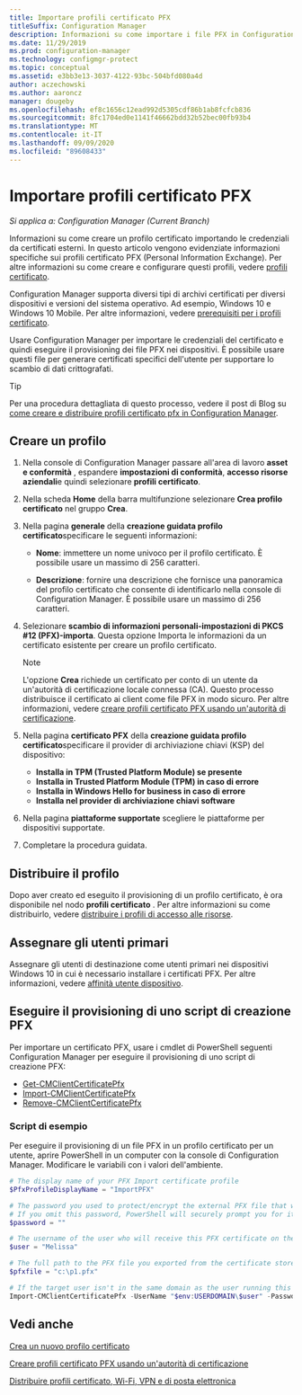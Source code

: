 ```yaml
---
title: Importare profili certificato PFX
titleSuffix: Configuration Manager
description: Informazioni su come importare i file PFX in Configuration Manager per generare certificati specifici dell'utente che supportano lo scambio di dati crittografati.
ms.date: 11/29/2019
ms.prod: configuration-manager
ms.technology: configmgr-protect
ms.topic: conceptual
ms.assetid: e3bb3e13-3037-4122-93bc-504bfd080a4d
author: aczechowski
ms.author: aaroncz
manager: dougeby
ms.openlocfilehash: ef8c1656c12ead992d5305cdf86b1ab8fcfcb836
ms.sourcegitcommit: 8fc1704ed0e1141f46662bdd32b52bec00fb93b4
ms.translationtype: MT
ms.contentlocale: it-IT
ms.lasthandoff: 09/09/2020
ms.locfileid: "89608433"
---
```

# <a name="import-pfx-certificate-profiles"></a>Importare profili certificato PFX

*Si applica a: Configuration Manager (Current Branch)*

Informazioni su come creare un profilo certificato importando le credenziali da certificati esterni. In questo articolo vengono evidenziate informazioni specifiche sui profili certificato PFX (Personal Information Exchange). Per altre informazioni su come creare e configurare questi profili, vedere [profili certificato](../../protect/deploy-use/introduction-to-certificate-profiles.md).

Configuration Manager supporta diversi tipi di archivi certificati per diversi dispositivi e versioni del sistema operativo. Ad esempio, Windows 10 e Windows 10 Mobile. Per altre informazioni, vedere [prerequisiti per i profili certificato](../../protect/plan-design/prerequisites-for-certificate-profiles.md).

Usare Configuration Manager per importare le credenziali del certificato e quindi eseguire il provisioning dei file PFX nei dispositivi. È possibile usare questi file per generare certificati specifici dell'utente per supportare lo scambio di dati crittografati.

> [!TIP]  
> Per una procedura dettagliata di questo processo, vedere il post di Blog su [come creare e distribuire profili certificato pfx in Configuration Manager](/archive/blogs/karanrustagi/how-to-create-and-deploy-pfx-certificate-profiles-in-configuration-manager).  

## <a name="create-a-profile"></a>Creare un profilo

1. Nella console di Configuration Manager passare all'area di lavoro **asset e conformità** , espandere **impostazioni di conformità**, **accesso risorse aziendali**e quindi selezionare **profili certificato**.

1. Nella scheda **Home** della barra multifunzione selezionare **Crea profilo certificato** nel gruppo **Crea**.

1. Nella pagina **generale** della **creazione guidata profilo certificato**specificare le seguenti informazioni:  

    - **Nome**: immettere un nome univoco per il profilo certificato. È possibile usare un massimo di 256 caratteri.  

    - **Descrizione**: fornire una descrizione che fornisce una panoramica del profilo certificato che consente di identificarlo nella console di Configuration Manager. È possibile usare un massimo di 256 caratteri.  

1. Selezionare **scambio di informazioni personali-impostazioni di PKCS #12 (PFX)-importa**. Questa opzione Importa le informazioni da un certificato esistente per creare un profilo certificato.

    > [!NOTE]
    > L'opzione **Crea** richiede un certificato per conto di un utente da un'autorità di certificazione locale connessa (CA). Questo processo distribuisce il certificato ai client come file PFX in modo sicuro. Per altre informazioni, vedere [creare profili certificato PFX usando un'autorità di certificazione](create-pfx-certificate-profiles.md).

1. Nella pagina **certificato PFX** della **creazione guidata profilo certificato**specificare il provider di archiviazione chiavi (KSP) del dispositivo:

    - **Installa in TPM (Trusted Platform Module) se presente**  
    - **Installa in Trusted Platform Module (TPM) in caso di errore**
    - **Installa in Windows Hello for business in caso di errore**
    - **Installa nel provider di archiviazione chiavi software**

1. Nella pagina **piattaforme supportate** scegliere le piattaforme per dispositivi supportate.

1. Completare la procedura guidata.

## <a name="deploy-the-profile"></a>Distribuire il profilo

Dopo aver creato ed eseguito il provisioning di un profilo certificato, è ora disponibile nel nodo **profili certificato** . Per altre informazioni su come distribuirlo, vedere [distribuire i profili di accesso alle risorse](../../protect/deploy-use/deploy-wifi-vpn-email-cert-profiles.md).

## <a name="assign-primary-users"></a>Assegnare gli utenti primari

Assegnare gli utenti di destinazione come utenti primari nei dispositivi Windows 10 in cui è necessario installare i certificati PFX. Per altre informazioni, vedere [affinità utente dispositivo](../../apps/deploy-use/link-users-and-devices-with-user-device-affinity.md).

## <a name="provision-a-create-pfx-script"></a>Eseguire il provisioning di uno script di creazione PFX

Per importare un certificato PFX, usare i cmdlet di PowerShell seguenti Configuration Manager per eseguire il provisioning di uno script di creazione PFX:

- [Get-CMClientCertificatePfx](/powershell/module/configurationmanager/get-cmclientcertificatepfx)
- [Import-CMClientCertificatePfx](/powershell/module/configurationmanager/import-cmclientcertificatepfx)
- [Remove-CMClientCertificatePfx](/powershell/module/configurationmanager/remove-cmclientcertificatepfx)

### <a name="example-script"></a>Script di esempio

Per eseguire il provisioning di un file PFX in un profilo certificato per un utente, aprire PowerShell in un computer con la console di Configuration Manager. Modificare le variabili con i valori dell'ambiente.

``` PowerShell
# The display name of your PFX Import certificate profile
$PfxProfileDisplayName = "ImportPFX"

# The password you used to protect/encrypt the external PFX file that was created/exported from your certificate storage provider
# If you omit this password, PowerShell will securely prompt you for it. You can specify it as a parameter for process automation.
$password = ""

# The username of the user who will receive this PFX certificate on their device
$user = "Melissa"

# The full path to the PFX file you exported from the certificate store
$pfxfile = "c:\p1.pfx"

# If the target user isn't in the same domain as the user running this script, specify a different domain
Import-CMClientCertificatePfx -UserName "$env:USERDOMAIN\$user" -Password (ConvertTo-SecureString -String $password -AsPlainText -Force) -CertificateProfilePfx (Get-CMCertificateProfilePfx -Fast -Name $PfxProfileDisplayName) -Path $pfxfile
```

## <a name="see-also"></a>Vedi anche

[Crea un nuovo profilo certificato](../../protect/deploy-use/create-certificate-profiles.md)

[Creare profili certificato PFX usando un'autorità di certificazione](create-pfx-certificate-profiles.md)

[Distribuire profili certificato, Wi-Fi, VPN e di posta elettronica](../../protect/deploy-use/deploy-wifi-vpn-email-cert-profiles.md)